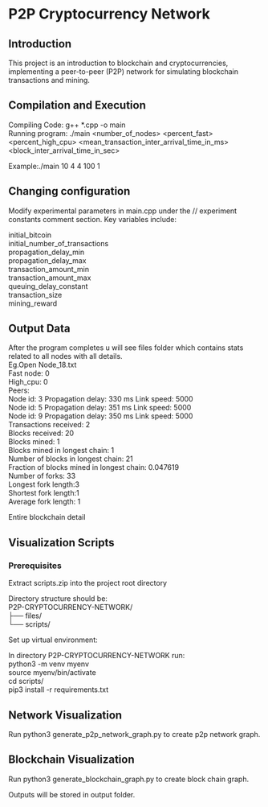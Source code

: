 # P2P Cryptocurrency Network

## Introduction
This project is an introduction to blockchain and cryptocurrencies, implementing a peer-to-peer (P2P) network for simulating blockchain transactions and mining.

## Compilation and Execution
Compiling Code: g++ *.cpp -o main  
Running program: ./main <number_of_nodes> <percent_fast> <percent_high_cpu> <mean_transaction_inter_arrival_time_in_ms> <block_inter_arrival_time_in_sec>  

Example:./main 10 4 4 100 1   

## Changing configuration
Modify experimental parameters in main.cpp under the // experiment constants comment section. Key variables include:  

initial_bitcoin  
initial_number_of_transactions  
propagation_delay_min  
propagation_delay_max  
transaction_amount_min  
transaction_amount_max  
queuing_delay_constant  
transaction_size  
mining_reward  

## Output Data

After the program completes u will see files folder which contains stats related to all nodes with all details.  
Eg.Open Node_18.txt    
Fast node: 0  
High_cpu: 0  
Peers:  
	 Node id: 3 Propagation delay: 330 ms Link speed: 5000  
	 Node id: 5 Propagation delay: 351 ms Link speed: 5000  
	 Node id: 9 Propagation delay: 350 ms Link speed: 5000  
Transactions received: 2  
Blocks received: 20  
Blocks mined: 1  
Blocks mined in longest chain: 1  
Number of blocks in longest chain: 21  
Fraction of blocks mined in longest chain: 0.047619  
Number of forks: 33  
Longest fork length:3  
Shortest fork length:1  
Average fork length: 1  

Entire blockchain detail  


## Visualization Scripts
### Prerequisites
Extract scripts.zip into the project root directory  

Directory structure should be:  
P2P-CRYPTOCURRENCY-NETWORK/  
├── files/  
└── scripts/  

Set up virtual environment:  

In directory P2P-CRYPTOCURRENCY-NETWORK run:  
python3 -m venv myenv  
source myenv/bin/activate  
cd scripts/  
pip3 install -r requirements.txt  

## Network Visualization
Run python3 generate_p2p_network_graph.py to create p2p network graph.

## Blockchain Visualization
Run python3 generate_blockchain_graph.py to create block chain graph.

Outputs will be stored in output folder.

